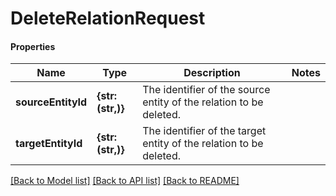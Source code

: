 # DeleteRelationRequest

#### Properties
Name | Type | Description | Notes
------------ | ------------- | ------------- | -------------
**sourceEntityId** | **{str: (str,)}** | The identifier of the source entity of the relation to be deleted. | 
**targetEntityId** | **{str: (str,)}** | The identifier of the target entity of the relation to be deleted. | 

[[Back to Model list]](../README.md#documentation-for-models) [[Back to API list]](../README.md#documentation-for-api-endpoints) [[Back to README]](../README.md)


